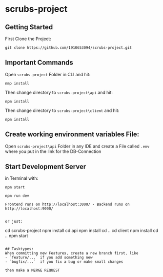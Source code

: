 # scrubs-project
## Getting Started
First Clone the Project:
```
git clone https://github.com/1910653094/scrubs-project.git
```

## Important Commands
Open `scrubs-project` Folder in CLI and hit:
```
nmp install
```
Then change directory to `scrubs-project\api` and hit:
```
npm install
```
Then change directory to `scrubs-project\client` and hit:
```
npm install
```

## Create working environment variables File:
Open `scrubs-project\api` Folder in any IDE and create a File called `.env` where you put in the link for the DB-Connection

## Start Development Server
in Terminal with:
```
npm start
```
```
npm run dev
```
``` 
Frontend runs on http://localhost:3000/ - Backend runs on http://localhost:9000/ 


or just: 
```
cd scrubs-project
npm install
cd api
npm install
cd ..
cd client
npm install
cd ..
npm start
```

## Tasktypes:
When committing new Features, create a new branch first, like
- `feature/...` if you add something new
- `bugfix/...`  if you fix a bug or make small changes

then make a MERGE REQUEST





